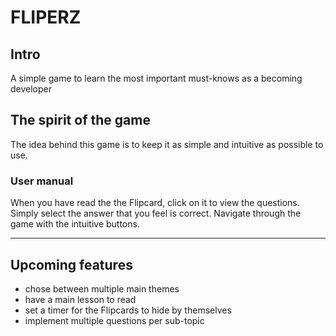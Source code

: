 # FLIPERZ



## Intro

A simple game to learn the most important must-knows as a becoming developer

## The spirit of the game

The idea behind this game is to keep it as simple and intuitive as possible to use.

### User manual

When you have read the the Flipcard, click on it to view the questions.
Simply select the answer that you feel is correct.
Navigate through the game with the intuitive buttons.

---

## Upcoming features

- chose between multiple main themes
- have a main lesson to read
- set a timer for the Flipcards to hide by themselves
- implement multiple questions per sub-topic
